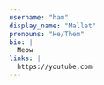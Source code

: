 ```yaml
---
username: "ham"
display_name: "Mallet"
pronouns: "He/Them"
bio: |
  Meow
links: |
  https://youtube.com
---
```

